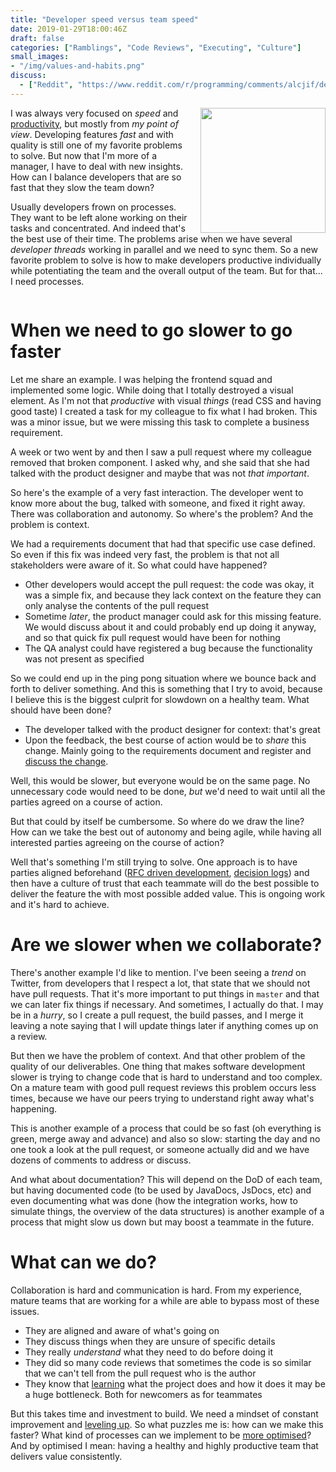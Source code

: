 ```yaml
---
title: "Developer speed versus team speed"
date: 2019-01-29T18:00:46Z
draft: false
categories: ["Ramblings", "Code Reviews", "Executing", "Culture"]
small_images:
- "/img/values-and-habits.png"
discuss:
  - ["Reddit", "https://www.reddit.com/r/programming/comments/alcjif/developer_speed_versus_team_speed/"]
---
```


<img src='/img/values-and-habits.png' style='float:right; width:200px;margin-left:15px'/>

I was always very focused on _speed_ and [productivity](/post/productivity-index/),
but mostly from _my point of view_. Developing features _fast_ and with
quality is still one of my favorite problems to solve. But now that I'm more of
a manager, I have to deal with new insights. How can I balance developers that
are so fast that they slow the team down?

Usually developers frown on processes. They want to be left alone working on
their tasks and concentrated. And indeed that's the best use of their time. The
problems arise when we have several _developer threads_ working in parallel and
we need to sync them. So a new favorite problem to solve is how to make
developers productive individually while potentiating the team and the overall
output of the team. But for that... I need processes.

<div style='clear:both'></div>
<!--more-->


# When we need to go slower to go faster

Let me share an example. I was helping the frontend squad and implemented some
logic. While doing that I totally destroyed a visual element. As I'm not that
_productive_ with visual _things_ (read CSS and having good taste) I created a task for
my colleague to fix what I had broken. This was a minor issue, but we were
missing this task to complete a business requirement.

A week or two went by and then I saw a pull request where my colleague removed
that broken component. I asked why, and she said that she had talked with the
product designer and maybe that was not _that important_.

So here's the example of a very fast interaction. The developer went to know
more about the bug, talked with someone, and fixed it right away. There was
collaboration and autonomy. So where's the problem? And the problem is context.

We had a requirements document that had that specific use case defined. So even
if this fix was indeed very fast, the problem is that not all stakeholders were
aware of it. So what could have happened?

* Other developers would accept the pull request: the code was okay, it was a
  simple fix, and because they lack context on the feature they can only analyse
  the contents of the pull request
* Sometime _later_, the product manager could ask for this missing feature. We
  would discuss about it and could probably end up doing it anyway, and so that
  quick fix pull request would have been for nothing
* The QA analyst could have registered a bug because the functionality was not
  present as specified

So we could end up in the ping pong situation where we bounce back and forth to
deliver something. And this is something that I try to avoid, because I believe
this is the biggest culprit for slowdown on a healthy team. What should have
been done?

* The developer talked with the product designer for context: that's great
* Upon the feedback, the best course of action would be to _share_ this change.
  Mainly going to the requirements document and register and [discuss the change](/post/how-to-convince-others-that-we-are-right/).

Well, this would be slower, but everyone would be on the same page. No
unnecessary code would need to be done, _but_ we'd need to wait until all the
parties agreed on a course of action.

But that could by itself be cumbersome. So where do we draw the line? How can we
take the best out of autonomy and being agile, while having all interested
parties agreeing on the course of action?

Well that's something I'm still trying to solve. One approach is to have parties
aligned beforehand ([RFC driven development](/post/rfc-driven-development/),
[decision logs](/post/decision-logs/)) and
then have a culture of trust that each teammate will do the best possible to
deliver the feature the with most possible added value. This is ongoing work and it's
hard to achieve.

# Are we slower when we collaborate?

There's another example I'd like to mention. I've been seeing a _trend_ on
Twitter, from developers that I respect a lot, that state that we should not
have pull requests. That it's more important to put things in `master` and that
we can later fix things if necessary. And sometimes, I actually do that. I may
be in a _hurry_, so I create a pull request, the build passes, and I merge it
leaving a note saying that I will update things later if anything comes up on a
review.

But then we have the problem of context. And that other problem of the quality
of our deliverables. One thing that makes software development slower is trying
to change code that is hard to understand and too complex. On a mature team
with good pull request reviews this problem occurs less times, because we have
our peers trying to understand right away what's happening.

This is another example of a process that could be so fast (oh everything is
green, merge away and advance) and also so slow: starting the day and no one
took a look at the pull request, or someone actually did and we have dozens of
comments to address or discuss.

And what about documentation? This will depend on the DoD of each team, but
having documented code (to be used by JavaDocs, JsDocs, etc) and even
documenting what was done (how the integration works, how to simulate things,
the overview of the data structures) is another example of a process that might slow us
down but may boost a teammate in the future.

# What can we do?

Collaboration is hard and communication is hard. From my experience, mature
teams that are working for a while are able to bypass most of these issues.

* They are aligned and aware of what's going on
* They discuss things when they are unsure of specific details
* They really _understand_ what they need to do before doing it
* They did so many code reviews that sometimes the code is so similar that we
  can't tell from the pull request who is the author
* They know that [learning](/post/learning-index/) what the project does and how it does it may be a
  huge bottleneck. Both for newcomers as for teammates

But this takes time and investment to build. We need a mindset of constant
improvement and [leveling
up](/post/leveling-up-developers/). So what puzzles me is: how can we
make this faster? What kind of processes can we implement to be [more
optimised](/post/work-smart-vs-work-hard/)?
And by optimised I mean: having a healthy and highly productive team that
delivers value consistently.
